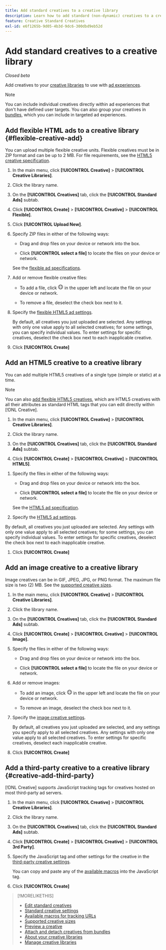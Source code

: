 ```yaml
---
title: Add standard creatives to a creative library
description: Learn how to add standard (non-dynamic) creatives to a creative library.
feature: Creative Standard Creatives
exl-id: e6f1265b-9d05-4b3d-9dc6-300dbd9eb52d
---
```

# Add standard creatives to a creative library

*Closed beta*

Add creatives to your [creative libraries](creative-library-manage.md) to use with [ad experiences](/help/creative/experiences/experience-about.md).

>[!NOTE]
>
> You can include individual creatives directly within ad experiences that don't have defined user targets. You can also group your creatives in [bundles](bundle-manage.md), which you can include in targeted ad experiences.

## Add flexible HTML ads to a creative library {#flexible-creative-add}

<!-- Later:
You can do either of the following: 

* Upload your own flexible creatives in ZIP files.

* Use any of the predefined flexible creative templates as a starting point for your own flexible creative.

### Upload your own flexible creatives {#flexible-creative-upload}

-->

You can upload multiple flexible creative units. Flexible creatives must be in ZIP format and can be up to 2 MB. For file requirements, see the [HTML5 creative specification](html5-creative-specification.md).

1. In the main menu, click **[!UICONTROL Creative]** > **[!UICONTROL Creative Libraries]**.

1. Click the library name.

1. On the **[!UICONTROL Creatives]** tab, click the **[!UICONTROL Standard Ads]** subtab.

1. Click **[!UICONTROL Create]** > **[!UICONTROL Creative]** > **[!UICONTROL Flexible]**.

1. Click **[!UICONTROL Upload New]**.

1. Specify ZIP files in either of the following ways:

   * Drag and drop files on your device or network into the box.
      
   * Click **[!UICONTROL select a file]** to locate the files on your device or network.

   See the [flexible ad specifications](#flexible-ad-spec).

1. Add or remove flexible creative files:

   * To add a file, click ![Add](/help/creative/assets/create.png "Add") in the upper left and locate the file on your device or network.

   * To remove a file, deselect the check box next to it.

1. Specify the [flexible HTML5 ad settings](/help/creative/creative-libraries/creative-settings-standard.md#creative-settings-flexible-html5).

   By default, all creatives you just uploaded are selected. Any settings with only one value apply to all selected creatives; for some settings, you can specify individual values. To enter settings for specific creatives, deselect the check box next to each inapplicable creative.

1. Click **[!UICONTROL Create]**

<!-- In a later phase:

### Add flexible creatives using a template {#flexible-creative-use-template}

You can use any of the [predefined flexible creative templates](flexible-html5-templates.md) included with [!DNL Creative] to build 160x600, 300x250, 300x600, or 728x90 ads. Once you select a template to use, you'll edit the click tags and attributes.<!-- Replace last sentence with this if we add the template download feature back:  You can either a\) select a template to use, and then edit the click tags and attributes; or b\) [download a template as a ZIP file](#download-flexible-creative-template), edit the contents offline to build your own creative, and then [upload the edited file as a new creative](flexible-creative-upload).>

For information about the attributes available in predefined templates, see "[Available flexible creative templates](#flexible-creative-templates-available)."

1. In the main menu, click **[!UICONTROL Creative]** > **[!UICONTROL Creative Libraries]**.

1. Click the library name.

1. On the **[!UICONTROL Creatives]** tab, click the **[!UICONTROL Standard Ads]** subtab.

1. Click **[!UICONTROL Create]** > **[!UICONTROL Creative]** > **[!UICONTROL Flexible]**.

1. Click **[!UICONTROL Browse System Flexible Templates]**.



[The following are old instructions; see how this works in the new UI]


1. In the left panel, select the creative size to see all available templates for that size.

1. Under the template name, click **[!UICONTROL Use This Creative]**.

1. Edit the [flexible HTML5 creative settings](/help/creative/creative-libraries/creative-settings-standard.md#creative-settings-flexible-html5) to include your own click tags, images, and other attributes.

   The maximum file size of the creative, once it's zipped, is 2 MB.[Will saving the creative zip it??]

1. (Optional) Once you've made your changes, click []()[add image] to preview the new creative. 

1. Click **[!UICONTROL Save]**.

-->

## Add an HTML5 creative to a creative library

You can add multiple HTML5 creatives of a single type (simple or static) at a time.

<!-- Add in when we add this feature back:
You can optionally download a sample HTML5 creative as a ZIP file, edit the contents to build your own creative, and then add the edited file as a new creative.
-->

>[!NOTE]
>
>You can also [add flexible HTML5 creatives](#flexible-creative-add), which are HTML5 creatives with all their attributes as standard HTML tags that you can edit directly within [!DNL Creative].

1. In the main menu, click **[!UICONTROL Creative]** > **[!UICONTROL Creative Libraries]**.

1. Click the library name.

1. On the **[!UICONTROL Creatives]** tab, click the **[!UICONTROL Standard Ads]** subtab.

1. Click **[!UICONTROL Create]** > **[!UICONTROL Creative]** > **[!UICONTROL HTML5]**.

<!-- Not an option as of 3/4:

1. (Optional) To download a sample HTML5 creative as a ZIP file, click **Sample HTML5 Creatives**.

   The ZIP file is downloaded according to your browser's normal procedure, usually to the folder that is specified for downloads. 
   
   To create your own HTML5 creative using the sample, unzip the file and edit the contents to include your own ad images and attributes. Then, rename the folder and zip it, and continue below.

-->

1. Specify the files in either of the following ways:

   * Drag and drop files on your device or network into the box.
   
   * Click **[!UICONTROL select a file]** to locate the file on your device or network.

   See the [HTML5 ad specification](/help/creative/creative-libraries/html5-creative-specification.md).

1. Specify the [HTML5 ad settings](/help/creative/creative-libraries/creative-settings-standard.md#creative-settings-html5).

  By default, all creatives you just uploaded are selected. Any settings with only one value apply to all selected creatives; for some settings, you can specify individual values. To enter settings for specific creatives, deselect the check box next to each inapplicable creative.

1. Click **[!UICONTROL Create]**

## Add an image creative to a creative library

Image creatives can be in GIF, JPEG, JPG, or PNG format. The maximum file size is two (2) MB. See the [supported creative sizes](/help/creative/creative-libraries/creative-sizes.md).

1. In the main menu, click **[!UICONTROL Creative]** > **[!UICONTROL Creative Libraries]**.

1. Click the library name.

1. On the **[!UICONTROL Creatives]** tab, click the **[!UICONTROL Standard Ads]** subtab.

1. Click **[!UICONTROL Create]** > **[!UICONTROL Creative]** > **[!UICONTROL Image]**.

1. Specify the files in either of the following ways:

   * Drag and drop files on your device or network into the box.
   
   * Click **[!UICONTROL select a file]** to locate the file on your device or network.

1. Add or remove images:

   * To add an image, click ![Add](/help/creative/assets/create.png "Add") in the upper left and locate the file on your device or network.

   * To remove an image, deselect the check box next to it.

1. Specify the [image creative settings](/help/creative/creative-libraries/creative-settings-standard.md#creative-settings-image).

   By default, all creatives you just uploaded are selected, and any settings you specify apply to all selected creatives. Any settings with only one value apply to all selected creatives. To enter settings for specific creatives, deselect each inapplicable creative.

1. Click **[!UICONTROL Create]**

## Add a third-party creative to a creative library {#creative-add-third-party}

[!DNL Creative] supports JavaScript tracking tags for creatives hosted on most third-party ad servers.

1. In the main menu, click **[!UICONTROL Creative]** > **[!UICONTROL Creative Libraries]**.

1. Click the library name.

1. On the **[!UICONTROL Creatives]** tab, click the **[!UICONTROL Standard Ads]** subtab.

1. Click **[!UICONTROL Create]** > **[!UICONTROL Creative]** > **[!UICONTROL 3rd Party]**.

1. Specify the JavaScript tag and other settings for the creative in the [third-party creative settings](#creative-settings-third-party).

   You can copy and paste any of the [available macros](/help/creative/creative-macros.md) into the JavaScript tag.

1. Click **[!UICONTROL Create]**

>[!MORELIKETHIS]
>
>* [Edit standard creatives](/help/creative/creative-libraries/creative-edit-standard.md)
>* [Standard creative settings](/help/creative/creative-libraries/creative-settings-standard.md)
>* [Available macros for tracking URLs](/help/creative/creative-macros.md)
>* [Supported creative sizes](/help/creative/creative-libraries/creative-sizes.md)
>* [Preview a creative](/help/creative/creative-libraries/creative-preview.md)
>* [Attach and detach creatives from bundles](/help/creative/creative-libraries/creative-attach-detach-bundles.md)
>* [About your creative libraries](/help/creative/creative-libraries/creative-libraries-about.md)
>* [Manage creative libraries](/help/creative/creative-libraries/creative-library-manage.md)
